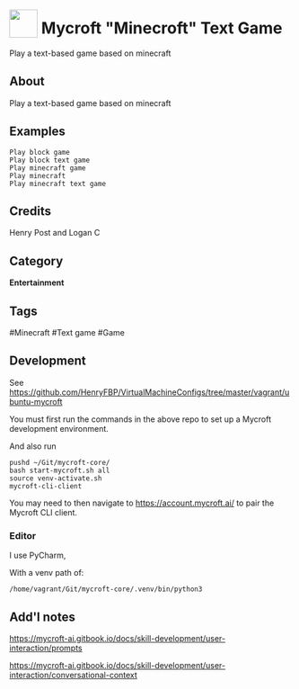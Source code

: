 # <img src="https://raw.githack.com/FortAwesome/Font-Awesome/master/svgs/solid/cubes.svg" card_color="#40DBB0" width="50" height="50" style="vertical-align:bottom"/>  Mycroft "Minecroft" Text Game

Play a text-based game based on minecraft

## About

Play a text-based game based on minecraft

## Examples

    Play block game
    Play block text game
    Play minecraft game
    Play minecraft
    Play minecraft text game

## Credits

Henry Post and Logan C

## Category

**Entertainment**

## Tags

#Minecraft
#Text game
#Game

## Development

See <https://github.com/HenryFBP/VirtualMachineConfigs/tree/master/vagrant/ubuntu-mycroft>

You must first run the commands in the above repo to set up a Mycroft development environment.

And also run

    pushd ~/Git/mycroft-core/
    bash start-mycroft.sh all
    source venv-activate.sh
    mycroft-cli-client

You may need to then navigate to <https://account.mycroft.ai/> to pair the Mycroft CLI client.

### Editor

I use PyCharm,

With a venv path of:

    /home/vagrant/Git/mycroft-core/.venv/bin/python3

## Add'l notes

<https://mycroft-ai.gitbook.io/docs/skill-development/user-interaction/prompts>

<https://mycroft-ai.gitbook.io/docs/skill-development/user-interaction/conversational-context>
